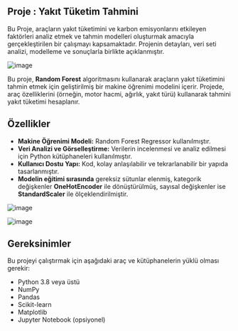 
## Proje : Yakıt Tüketim Tahmini

Bu Proje, araçların yakıt tüketimini ve karbon emisyonlarını etkileyen faktörleri analiz etmek ve tahmin modelleri oluşturmak amacıyla gerçekleştirilen bir çalışmayı kapsamaktadır. Projenin detayları, veri seti analizi, modelleme ve sonuçlarla birlikte açıklanmıştır.

![image](https://github.com/user-attachments/assets/602c9892-7e66-42e8-9694-26b13898560e)


Bu proje, **Random Forest** algoritmasını kullanarak araçların yakıt tüketimini tahmin etmek için geliştirilmiş bir makine öğrenimi modelini içerir. Projede, araç özelliklerini (örneğin, motor hacmi, ağırlık, yakıt türü) kullanarak tahmini yakıt tüketimi hesaplanır.

## Özellikler
- **Makine Öğrenimi Modeli:** Random Forest Regressor kullanılmıştır.
- **Veri Analizi ve Görselleştirme:** Verilerin incelenmesi ve analiz edilmesi için Python kütüphaneleri kullanılmıştır.
- **Kullanıcı Dostu Yapı:** Kod, kolay anlaşılabilir ve tekrarlanabilir bir yapıda tasarlanmıştır.
- **Modelin eğitimi sırasında** gereksiz sütunlar elenmiş, kategorik değişkenler **OneHotEncoder** ile dönüştürülmüş, sayısal değişkenler ise **StandardScaler** ile ölçeklendirilmiştir.

![image](https://github.com/user-attachments/assets/965a62a1-935a-4d59-b503-a58aeebb0cca)

![image](https://github.com/user-attachments/assets/16360e6c-c4c1-4d90-8126-145d5a957552)


## Gereksinimler
Bu projeyi çalıştırmak için aşağıdaki araç ve kütüphanelerin yüklü olması gerekir:

- Python 3.8 veya üstü
- NumPy
- Pandas
- Scikit-learn
- Matplotlib
- Jupyter Notebook (opsiyonel)
